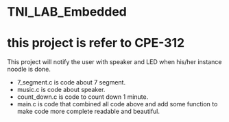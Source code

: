 # TNI_LAB_Embedded
# this project is refer to CPE-312 

This project will notify the user with speaker and LED when his/her instance noodle is done.
- 7_segment.c is code about 7 segment.
- music.c is code about speaker.
- count_down.c is code to count down 1 minute.
- main.c is code that combined all code above and add some function to make code more complete readable and beautiful.
